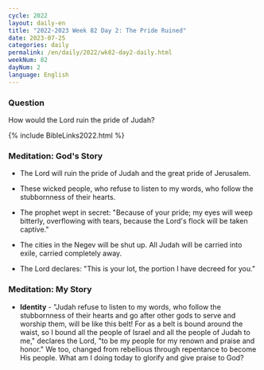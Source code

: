 ```yaml
---
cycle: 2022
layout: daily-en
title: "2022-2023 Week 82 Day 2: The Pride Ruined"
date: 2023-07-25
categories: daily
permalink: /en/daily/2022/wk82-day2-daily.html
weekNum: 82
dayNum: 2
language: English
---
```


### Question     
How would the Lord ruin the pride of Judah?

{% include BibleLinks2022.html %} 

### Meditation: God's Story   
+ The Lord will ruin the pride of Judah and the great pride of Jerusalem. 

+ These wicked people, who refuse to listen to my words, who follow the stubbornness of their hearts. 

+ The prophet wept in secret: "Because of your pride; my eyes will weep bitterly, overflowing with tears, because the Lord's flock will be taken captive." 

+ The cities in the Negev will be shut up. All Judah will be carried into exile, carried completely away. 

+ The Lord declares: "This is your lot, the portion I have decreed for you." 

### Meditation: My Story   
+ **Identity** - "Judah refuse to listen to my words, who follow the stubbornness of their hearts and go after other gods to serve and worship them, will be like this belt! For as a belt is bound around the waist, so I bound all the people of Israel and all the people of Judah to me," declares the Lord, "to be my people for my renown and praise and honor." We too, changed from rebellious through repentance to become His people. What am I doing today to glorify and give praise to God? 

